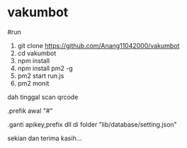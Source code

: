 # vakumbot



#run

1. git clone https://github.com/Anang11042000/vakumbot
2. cd vakumbot
3. npm install
4. npm install pm2 -g
5. pm2 start run.js
6. pm2 monit


dah tinggal scan qrcode

.prefik awal "#"

.ganti apikey,prefix dll di folder "lib/database/setting.json"


sekian dan terima kasih...
